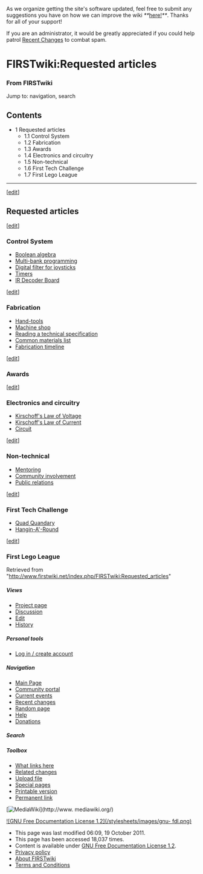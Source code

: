 As we organize getting the site's software updated, feel free to submit any
suggestions you have on how we can improve the wiki
_**_[here!](/index.php/User:Hallry/Suggestions "User:Hallry/Suggestions"
)_**_. Thanks for all of your support!

If you are an administrator, it would be greatly appreciated if you could help
patrol [Recent Changes](/index.php/Special:Recentchanges
"Special:Recentchanges" ) to combat spam.

# FIRSTwiki:Requested articles

### From FIRSTwiki

Jump to: navigation, search

## Contents

  * 1 Requested articles
    * 1.1 Control System
    * 1.2 Fabrication
    * 1.3 Awards
    * 1.4 Electronics and circuitry
    * 1.5 Non-technical
    * 1.6 First Tech Challenge
    * 1.7 First Lego League  
---  
  
[[edit](/index.php?title=FIRSTwiki:Requested_articles&action=edit&section=1
"Edit section: Requested articles" )]

## Requested articles

[[edit](/index.php?title=FIRSTwiki:Requested_articles&action=edit&section=2
"Edit section: Control System" )]

### Control System

  * [Boolean algebra](/index.php/Boolean_algebra "Boolean algebra" )
  * [Multi-bank programming](/index.php/Multi-bank_programming "Multi-bank programming" )
  * [Digital filter for joysticks](/index.php?title=Digital_filter_for_joysticks&action=edit "Digital filter for joysticks" )
  * [Timers](/index.php?title=Timers&action=edit "Timers" )
  * [IR Decoder Board](/index.php?title=IR_Decoder_Board&action=edit "IR Decoder Board" )

[[edit](/index.php?title=FIRSTwiki:Requested_articles&action=edit&section=3
"Edit section: Fabrication" )]

### Fabrication

  * [Hand-tools](/index.php/Hand-tools "Hand-tools" )
  * [Machine shop](/index.php?title=Machine_shop&action=edit "Machine shop" )
  * [Reading a technical specification](/index.php?title=Reading_a_technical_specification&action=edit "Reading a technical specification" )
  * [Common materials list](/index.php?title=Common_materials_list&action=edit "Common materials list" )
  * [Fabrication timeline](/index.php?title=Fabrication_timeline&action=edit "Fabrication timeline" )

[[edit](/index.php?title=FIRSTwiki:Requested_articles&action=edit&section=4
"Edit section: Awards" )]

### Awards

[[edit](/index.php?title=FIRSTwiki:Requested_articles&action=edit&section=5
"Edit section: Electronics and circuitry" )]

### Electronics and circuitry

  * [Kirschoff's Law of Voltage](/index.php?title=Kirschoff%27s_Law_of_Voltage&action=edit "Kirschoff's Law of Voltage" )
  * [Kirschoff's Law of Current](/index.php?title=Kirschoff%27s_Law_of_Current&action=edit "Kirschoff's Law of Current" )
  * [Circuit](/index.php?title=Circuit&action=edit "Circuit" )

[[edit](/index.php?title=FIRSTwiki:Requested_articles&action=edit&section=6
"Edit section: Non-technical" )]

### Non-technical

  * [Mentoring](/index.php?title=Mentoring&action=edit "Mentoring" )
  * [Community involvement](/index.php?title=Community_involvement&action=edit "Community involvement" )
  * [Public relations](/index.php?title=Public_relations&action=edit "Public relations" )

[[edit](/index.php?title=FIRSTwiki:Requested_articles&action=edit&section=7
"Edit section: First Tech Challenge" )]

### First Tech Challenge

  * [Quad Quandary](/index.php?title=Quad_Quandary&action=edit "Quad Quandary" )
  * [Hangin-A'-Round](/index.php?title=Hangin-A%27-Round&action=edit "Hangin-A'-Round" )

[[edit](/index.php?title=FIRSTwiki:Requested_articles&action=edit&section=8
"Edit section: First Lego League" )]

### First Lego League

Retrieved from
"<http://www.firstwiki.net/index.php/FIRSTwiki:Requested_articles>"

##### Views

  * [Project page](/index.php/FIRSTwiki:Requested_articles)
  * [Discussion](/index.php/FIRSTwiki_talk:Requested_articles)
  * [Edit](/index.php?title=FIRSTwiki:Requested_articles&action=edit)
  * [History](/index.php?title=FIRSTwiki:Requested_articles&action=history)

##### Personal tools

  * [Log in / create account](/index.php?title=Special:Userlogin&returnto=FIRSTwiki:Requested_articles)

[](/index.php/Main_Page "Main Page" )

##### Navigation

  * [Main Page](/index.php/Main_Page)
  * [Community portal](/index.php/FIRSTwiki:Community_portal)
  * [Current events](/index.php/Current_events)
  * [Recent changes](/index.php/Special:Recentchanges)
  * [Random page](/index.php/Special:Random)
  * [Help](/index.php/FIRSTwiki:Help)
  * [Donations](/index.php/FIRSTwiki:Site_support)

##### Search



##### Toolbox

  * [What links here](/index.php/Special:Whatlinkshere/FIRSTwiki:Requested_articles)
  * [Related changes](/index.php/Special:Recentchangeslinked/FIRSTwiki:Requested_articles)
  * [Upload file](/index.php/Special:Upload)
  * [Special pages](/index.php/Special:Specialpages)
  * [Printable version](/index.php?title=FIRSTwiki:Requested_articles&printable=yes)
  * [Permanent link](/index.php?title=FIRSTwiki:Requested_articles&oldid=82646)

[![MediaWiki](/skins/common/images/poweredby_mediawiki_88x31.png)](http://www.
mediawiki.org/)

[![GNU Free Documentation License 1.2](/stylesheets/images/gnu-
fdl.png)](http://www.gnu.org/copyleft/fdl.html)

  * This page was last modified 06:09, 19 October 2011.
  * This page has been accessed 18,037 times.
  * Content is available under [GNU Free Documentation License 1.2](http://www.gnu.org/copyleft/fdl.html "http://www.gnu.org/copyleft/fdl.html" ).
  * [Privacy policy](/index.php/FIRSTwiki:Privacy_policy "FIRSTwiki:Privacy policy" )
  * [About FIRSTwiki](/index.php/FIRSTwiki:About "FIRSTwiki:About" )
  * [Terms and Conditions](/index.php/FIRSTwiki:Terms_and_conditions "FIRSTwiki:Terms and conditions" )

